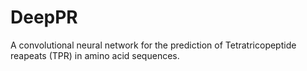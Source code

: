 # DeepPR

A convolutional neural network for the prediction of Tetratricopeptide reapeats (TPR) in amino acid sequences.

